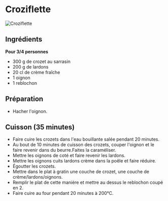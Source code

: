 # Croziflette

![Croziflette](https://assets.afcdn.com/recipe/20191231/105964_w648h414c1cx2150cy1433cxt0cyt0cxb4300cyb2867.jpg)

## Ingrédients

**Pour 3/4 personnes**

- 300 g de crozet au sarrasin
- 200 g de lardons
- 20 cl de crème fraîche
- 1 oignon
- 1 reblochon

## Préparation 

- Hacher l'oignon.

## Cuisson (35 minutes)

- Faire cuire les crozets dans l'eau bouillante salée pendant 20 minutes.
- Au bout de 10 minutes de cuisson des crozets, couper l'oignon et le faire revenir dans du beurre.Faites la caraméliser.
- Mettre les oignons de coté et faire revenir les lardons.
- Mettre les oignons cuits lardons crème dans la poêle et faire réduire.
- Égoutter les crozets.
- Mettre dans le plat à gratin une couche de crozet, une couche de crème/lardons/oignons.
- Remplir le plat de cette manière et mettre au dessus le reblochon coupé en 2.
- Faire cuire au four pendant 20 minutes à 200°C.
